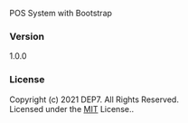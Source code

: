 POS System with Bootstrap

### Version
1.0.0

### License
Copyright (c) 2021 DEP7. All Rights Reserved. <br>
Licensed under the [MIT](LICENSE.txt) License..